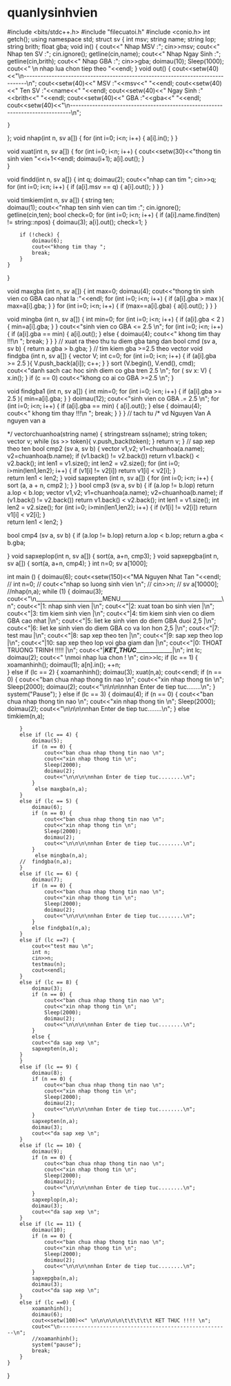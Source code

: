 # quanlysinhvien
#include <bits/stdc++.h>
#include "filecuatoi.h"
#include <conio.h>
int getch();
using namespace std;
struct sv {
	int msv;
	string name;
	string lop;
	string brith;
	float gba;
	void in() {
		cout<<" Nhap MSV :";
		cin>>msv;
		cout<<" Nhap ten SV :";
		cin.ignore();
		getline(cin,name);
		cout<<" Nhap Ngay Sinh :";
		getline(cin,brith);
		cout<<" Nhap GBA :";
		cin>>gba;
		doimau(10);
		Sleep(1000);
		cout<<" \n nhap lua chon tiep theo  "<<endl;
	}
	void out() {
		cout<<setw(40)<<"\n-------------------------------------------------------------------------------\n";
		cout<<setw(40)<<" MSV :"<<msv<<" "<<endl;
		cout<<setw(40)<<" Ten SV :"<<name<<" "<<endl;
		cout<<setw(40)<<" Ngay Sinh :"<<brith<<" "<<endl;
		cout<<setw(40)<<" GBA :"<<gba<<" "<<endl;
		cout<<setw(40)<<"\n------------------------------------------------------------------------------\n"; 
 
	}
};
void nhap(int n, sv a[]) {
	for (int i=0; i<n; i++) {
		a[i].in();
	}
}
 
void xuat(int n, sv a[]) {
	for (int i=0; i<n; i++) {
		cout<<setw(30)<<"thong tin sinh vien "<<i+1<<endl;
		doimau(i+1);
		a[i].out();
	}	
}
 
void findd(int n, sv a[]) {
	int q;
	doimau(2);
	cout<<"nhap  can tim ";
	cin>>q;
	for (int i=0; i<n; i++) {
	if (a[i].msv == q) {
		a[i].out();
		}
	}
}
 
void timkiem(int n, sv a[]) {
	string ten;\
	doimau(1);
	cout<<"nhap ten sinh vien can tim :";
	cin.ignore();
	getline(cin,ten);
	bool check=0;
	for (int i=0; i<n; i++) {
		if (a[i].name.find(ten) != string::npos) {
			doimau(3);
			a[i].out();
			check=1;
		}
 
		if (!check) {
			doimau(6);
			cout<<"khong tim thay ";
			break;
		}
	}
}
 
void maxgba (int n, sv a[]) {
	int max=0;
	doimau(4);
	cout<<"thong tin sinh vien co GBA cao nhat la :"<<endl;
	for (int i=0; i<n; i++) {
		if (a[i].gba > max ){
			max=a[i].gba;
		}
	}
	for (int i=0; i<n; i++) {
		if (max==a[i].gba) {
			a[i].out();
		}
	}
} 

void mingba (int n, sv a[]) {
	int min=0;
	for (int i=0; i<n; i++) {
		if (a[i].gba < 2 ){
			min=a[i].gba;
		}
	}
	cout<<"sinh vien co GBA <= 2.5 \n";
	for (int i=0; i<n; i++) {
		if (a[i].gba == min) {
			a[i].out();
		}
		else {
			doimau(4);
			cout<<" khong tim thay !!!\n ";
			break;
		}
	}
}
// xuat ra theo thu tu diem gba tang dan 
bool cmd (sv a, sv b) {
	return a.gba > b.gba;
}
// tim kiem gba >=2.5 theo vector
void findgba (int n, sv a[]) {
	vector<sv> V;
	int c=0;
	for (int i=0; i<n; i++) {
		if (a[i].gba >= 2.5 ){
			V.push_back(a[i]);
			c++;
		}
	}
	sort (V.begin(), V.end(), cmd);
	cout<<"danh sach cac hoc sinh diem co gba tren  2.5 \n";
	for ( sv x: V) {
		x.in(); 
	}
	if (c == 0) cout<<"khong co ai co GBA >=2.5 \n";
}


void findgba1 (int n, sv a[]) {
	int min=0;
	for (int i=0; i<n; i++) {
		if (a[i].gba >= 2.5 ){
			min=a[i].gba;
		}
	}
	doimau(12);
	cout<<"sinh vien co GBA .= 2.5 \n";
	for (int i=0; i<n; i++) {
		if (a[i].gba == min) {
			a[i].out();
		}
		else {
			doimau(4);
			cout<<" khong tim thay !!!\n ";
			break;
		}
	}
}
// tach tu 
/*
vd Nguyen Van A
nguyen 
van 
a

*/
 vector<string>chuanhoa(string name) {
	stringstream ss(name);
	string token;
	vector<string> v;
	while (ss >> token){
		v.push_back(token);
	}
	return v;
}
// sap xep theo ten 
bool cmp2 (sv a, sv b) {
	vector<string> v1,v2;
	v1=chuanhoa(a.name);
	v2=chuanhoa(b.name);
	if (v1.back() != v2.back()) return v1.back() < v2.back();
	int len1 = v1.size();
	int len2 = v2.size();
	for (int i=0; i>min(len1,len2); i++) {
		if (v1[i] != v2[i]) return v1[i] < v2[i];
	}	
	return len1 < len2;
}
void sapxepten (int n, sv a[]) {
	for (int i=0; i<n; i++) {
		sort (a, a + n, cmp2 );
	}
}
bool cmp3 (sv a, sv b) {
	if (a.lop != b.lop) return a.lop < b.lop;
	vector<string> v1,v2;
	v1=chuanhoa(a.name);
	v2=chuanhoa(b.name);
	if (v1.back() != v2.back()) return v1.back() < v2.back();
	int len1 = v1.size();
	int len2 = v2.size();
	for (int i=0; i>min(len1,len2); i++) {
		if (v1[i] != v2[i]) return v1[i] < v2[i];
	}	
	return len1 < len2;	
}

bool cmp4 (sv a, sv b) {
	if (a.lop != b.lop) return a.lop < b.lop;
	return a.gba < b.gba;
	
}
void sapxeplop(int n, sv a[]) {
	sort(a, a+n, cmp3);
}
void sapxepgba(int n, sv a[]) {
	sort(a, a+n, cmp4);
}
int n=0;
sv a[1000];

int main () {
	doimau(6);
	cout<<setw(150)<<"MA Nguyen Nhat Tan  "<<endl;
//	int n=0;
//	cout<<"nhap so luong sinh vien \n";
//	cin>>n;
//	sv a[10000];
	//nhap(n,a);
	while (1) {
		doimau(3);
		cout<<"\n________________________MENU_____________________________________\n"; 
		cout<<"|1: 	nhap sinh vien                                          |\n";
		cout<<"|2: 	xuat toan bo sinh vien                                  |\n";
		cout<<"|3: 	tim kiem sinh vien                                      |\n";
		cout<<"|4: 	tim kiem sinh vien co diem GBA cao nhat                 |\n";
		cout<<"|5: 	liet ke sinh vien do diem GBA duoi 2,5                  |\n";
		cout<<"|6: 	liet ke sinh vien do diem GBA co va lon hon  2,5        |\n";
		cout<<"|7: 	test mau                                                |\n";
		cout<<"|8: 	sap xep theo ten                                        |\n";
		cout<<"|9: 	sap xep theo lop                                        |\n";
		cout<<"|10: sap xep theo lop voi gba giam dan                    	|\n";
		cout<<"|0: 	THOAT TRUONG TRINH !!!!!                                |\n";
		cout<<"|_____________________KET_THUC__________________________________|\n"; 
		int lc;
		doimau(2);
		cout<<" \nmoi nhap lua chon ! \n";
		cin>>lc; 
		if (lc == 1) {
			xoamanhinh();
			doimau(1);
			a[n].in();
			++n;			
		}
		else if (lc == 2) {
			xoamanhinh();
			doimau(3);
			xuat(n,a);
			cout<<endl;
			if (n == 0) {
				cout<<"ban chua nhap thong tin nao \n";
				cout<<"xin nhap thong tin \n";
				Sleep(2000);
				doimau(2);
				cout<<"\n\n\n\nnhan Enter de tiep tuc........\n";
			}
			system("Pause");
		} 
		else if (lc == 3) {
			doimau(4);
			if (n == 0) {
				cout<<"ban chua nhap thong tin nao \n";
				cout<<"xin nhap thong tin \n";
				Sleep(2000);
				doimau(2);
				cout<<"\n\n\n\nnhan Enter de tiep tuc........\n";
			}
			else 			
			timkiem(n,a);
			
		}
		else if (lc == 4) {
			doimau(5);
			if (n == 0) {
				cout<<"ban chua nhap thong tin nao \n";
				cout<<"xin nhap thong tin \n";
				Sleep(2000);
				doimau(2);
				cout<<"\n\n\n\nnhan Enter de tiep tuc........\n";
			}			
			 else maxgba(n,a);
		}
		else if (lc == 5) {
			doimau(6);
			if (n == 0) {
				cout<<"ban chua nhap thong tin nao \n";
				cout<<"xin nhap thong tin \n";
				Sleep(2000);
				doimau(2);
				cout<<"\n\n\n\nnhan Enter de tiep tuc........\n";
			}			
			 else mingba(n,a);
		//	findgba(n,a);
		}
		else if (lc == 6) {
			doimau(7);
			if (n == 0) {
				cout<<"ban chua nhap thong tin nao \n";
				cout<<"xin nhap thong tin \n";
				Sleep(2000);
				doimau(2);
				cout<<"\n\n\n\nnhan Enter de tiep tuc........\n";
			}			
			else findgba1(n,a);
		}
		else if (lc ==7) {
			cout<<"test mau \n";
			int n; 
			cin>>n;
			testmau(n);
			cout<<endl;
		}
		else if (lc == 8) {
			doimau(3);
			if (n == 0) {
				cout<<"ban chua nhap thong tin nao \n";
				cout<<"xin nhap thong tin \n";
				Sleep(2000);
				doimau(2);
				cout<<"\n\n\n\nnhan Enter de tiep tuc........\n";
			}
			else {
			cout<<"da sap xep \n";
			sapxepten(n,a);
		}
		}
		else if (lc == 9) {
			doimau(8);
			if (n == 0) {
				cout<<"ban chua nhap thong tin nao \n";
				cout<<"xin nhap thong tin \n";
				Sleep(2000);
				doimau(2);
				cout<<"\n\n\n\nnhan Enter de tiep tuc........\n";
			}			
			sapxepten(n,a);
			doimau(3);
			cout<<"da sap xep \n";
		}
		else if (lc == 10) {
			doimau(9);
			if (n == 0) {
				cout<<"ban chua nhap thong tin nao \n";
				cout<<"xin nhap thong tin \n";
				Sleep(2000);
				doimau(2);
				cout<<"\n\n\n\nnhan Enter de tiep tuc........\n";
			}			
			sapxeplop(n,a);
			doimau(3);
			cout<<"da sap xep \n";
		}
		else if (lc == 11) {
			doimau(10);
			if (n == 0) {
				cout<<"ban chua nhap thong tin nao \n";
				cout<<"xin nhap thong tin \n";
				Sleep(2000);
				doimau(2);
				cout<<"\n\n\n\nnhan Enter de tiep tuc........\n";
			}			
			sapxepgba(n,a);
			doimau(3);
			cout<<"da sap xep \n";
		}
		else if (lc ==0) {
			xoamanhinh();
			doimau(6);
			cout<<setw(100)<<" \n\n\n\n\n\t\t\t\t\t KET THUC !!!! \n";
			cout<<"\n-------------------------------------------------------\n";
			//xoamanhinh();
			system("pause");
			break;
		}
	}
 
 
}
